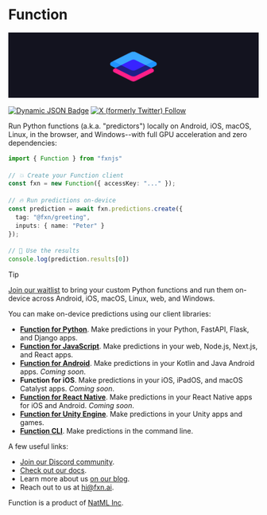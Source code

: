 # Function

![function logo](https://raw.githubusercontent.com/fxnai/.github/main/logo_wide.png)

[![Dynamic JSON Badge](https://img.shields.io/badge/dynamic/json?url=https%3A%2F%2Fdiscord.com%2Fapi%2Finvites%2Fy5vwgXkz2f%3Fwith_counts%3Dtrue&query=%24.approximate_member_count&logo=discord&logoColor=white&label=Function%20community)](https://discord.gg/fxn)
[![X (formerly Twitter) Follow](https://img.shields.io/twitter/follow/fxnai)](https://twitter.com/fxnai)

Run Python functions (a.k.a. "predictors") locally on Android, iOS, macOS, Linux, in the browser, and Windows--with full GPU acceleration and zero dependencies:
```ts
import { Function } from "fxnjs"

// 💥 Create your Function client
const fxn = new Function({ accessKey: "..." });

// 🔥 Run predictions on-device
const prediction = await fxn.predictions.create({
  tag: "@fxn/greeting",
  inputs: { name: "Peter" }
});

// 🚀 Use the results
console.log(prediction.results[0])
```

> [!TIP]
> [Join our waitlist](https://fxn.ai/waitlist) to bring your custom Python functions and run them on-device across Android, iOS, macOS, Linux, web, and Windows.
> 
You can make on-device predictions using our client libraries:

- **[Function for Python](https://github.com/fxnai/fxn)**. Make predictions in your Python, FastAPI, Flask, and Django apps.
- **[Function for JavaScript](https://github.com/fxnai/fxnjs)**. Make predictions in your web, Node.js, Next.js, and React apps.
- **[Function for Android](https://central.sonatype.com/artifact/ai.fxn/fxn)**. Make predictions in your Kotlin and Java Android apps. *Coming soon*.
- **Function for iOS**. Make predictions in your iOS, iPadOS, and macOS Catalyst apps. *Coming soon*.
- **[Function for React Native](https://www.npmjs.com/package/react-native-fxn)**. Make predictions in your React Native apps for iOS and Android. *Coming soon*.
- **[Function for Unity Engine](https://github.com/fxnai/fxn3d)**. Make predictions in your Unity apps and games.
- **[Function CLI](https://github.com/fxnai/fxn)**. Make predictions in the command line.

A few useful links:

- [Join our Discord community](https://discord.gg/fxn).
- [Check out our docs](https://docs.fxn.ai).
- Learn more about us [on our blog](https://blog.fxn.ai).
- Reach out to us at [hi@fxn.ai](mailto:hi@fxn.ai).

Function is a product of [NatML Inc](https://github.com/natmlx).
